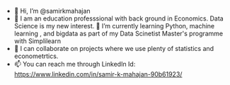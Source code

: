 - 👋 Hi, I’m @samirkmahajan
- 👀 I am an education professsional with  back ground in  Economics.  Data Science is my new interest. 
🌱 I’m currently learning  Python, machine learning , and bigdata as part of my Data Scinetist Master's programme with Simplilearn 
- 💞️ I can collaborate on  projects where we use plenty of  statistics and econometrtics. 
- 📫 You can reach me through LinkedIn Id: https://www.linkedin.com/in/samir-k-mahajan-90b61923/




